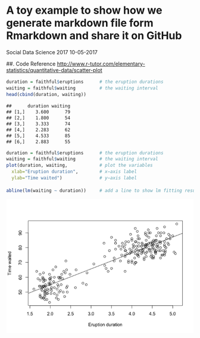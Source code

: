 A toy example to show how we generate markdown file form Rmarkdown and share it on GitHub
================
Social Data Science 2017
10-05-2017

\#\#. Code Reference <http://www.r-tutor.com/elementary-statistics/quantitative-data/scatter-plot>

``` r
duration = faithful$eruptions      # the eruption durations 
waiting = faithful$waiting         # the waiting interval 
head(cbind(duration, waiting)) 
```

    ##      duration waiting
    ## [1,]    3.600      79
    ## [2,]    1.800      54
    ## [3,]    3.333      74
    ## [4,]    2.283      62
    ## [5,]    4.533      85
    ## [6,]    2.883      55

``` r
duration = faithful$eruptions      # the eruption durations 
waiting = faithful$waiting         # the waiting interval 
plot(duration, waiting,            # plot the variables 
  xlab="Eruption duration",        # x−axis label 
  ylab="Time waited")              # y−axis label

abline(lm(waiting ~ duration))     # add a line to show lm fitting result
```

![](GitHub_markdown_demo_files/figure-markdown_github/unnamed-chunk-1-1.png)
